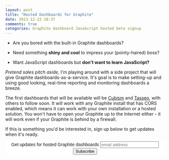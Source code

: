```yaml
---
layout: post
title: "Hosted Dashboards for Graphite"
date: 2013-12-22 10:37
comments: true
categories: Graphite dashboard JavaScript hosted beta signup
---
```


* Are you bored with the built-in Graphite dashboards?

* Need something **shiny and cool** to impress your (pointy-haired) boss?

* Want JavaScript dashboards but **don't want to learn JavaScript?**

*Pretend sales pitch aside*, I'm playing around with a side project that will give Graphite dashboards-as-a-service. It's goal is to make setting-up and using good looking, real-time reporting and monitoring dashboards a breeze.

<!--more-->

The first dashboards that will be available will be [Cubism](http://square.github.io/cubism/) and [Tasseo](https://github.com/obfuscurity/tasseo), with others to follow soon. It will work with any Graphite install that has CORS enabled, which means it can work with your own installation or a hosted solution. You won't have to open your Graphite up to the Internet either - it will work even if your Graphite is behind by a firewall.

If this is something you'd be interested in, sign up below to get updates when it's ready.

<!-- Begin MailChimp Signup Form -->
<link href="//cdn-images.mailchimp.com/embedcode/slim-081711.css" rel="stylesheet" type="text/css">
<style type="text/css">
  #mc_embed_signup{background:#fff; clear:left; font:14px Helvetica,Arial,sans-serif; }
  /* Add your own MailChimp form style overrides in your site stylesheet or in this style block.
     We recommend moving this block and the preceding CSS link to the HEAD of your HTML file. */
</style>
<div id="mc_embed_signup">
<center>
<form action="http://dashboarddude.us2.list-manage.com/subscribe/post?u=73d02cd94a0c4a3fa258d4d12&amp;id=8057fc28fa" method="post" id="mc-embedded-subscribe-form" name="mc-embedded-subscribe-form" class="validate" target="_blank" novalidate>
  <label for="mce-EMAIL">Get updates for hosted Graphite dashboards</label>
  <input type="email" value="" name="EMAIL" class="email" id="mce-EMAIL" placeholder="email address" required>
    <!-- real people should not fill this in and expect good things - do not remove this or risk form bot signups-->
    <div style="position: absolute; left: -5000px;"><input type="text" name="b_73d02cd94a0c4a3fa258d4d12_8057fc28fa" value=""></div>
  <div class="clear"><input type="submit" value="Subscribe" name="subscribe" id="mc-embedded-subscribe" class="button"></div>
</form>
</center>
</div>

<!--End mc_embed_signup-->
